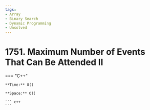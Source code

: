 ```yaml
---
tags:
- Array
- Binary Search
- Dynamic Programming
- Unsolved
---
```



# 1751. Maximum Number of Events That Can Be Attended II

=== "C++"

    **Time:** O()

    **Space:** O()

    ``` c++
    ```